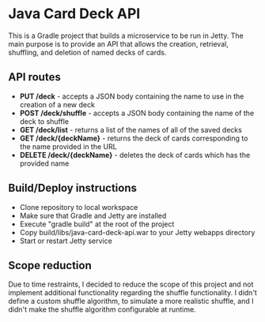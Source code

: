 # Java Card Deck API
This is a Gradle project that builds a microservice to be run in Jetty. The main purpose is to provide an API that allows the creation, retrieval, shuffling, and deletion of named decks of cards.

## API routes
* **PUT /deck** - accepts a JSON body containing the name to use in the creation of a new deck
* **POST /deck/shuffle** - accepts a JSON body containing the name of the deck to shuffle
* **GET /deck/list** - returns a list of the names of all of the saved decks
* **GET /deck/{deckName}** - returns the deck of cards corresponding to the name provided in the URL
* **DELETE /deck/{deckName}** - deletes the deck of cards which has the provided name

## Build/Deploy instructions
* Clone repository to local workspace
* Make sure that Gradle and Jetty are installed
* Execute "gradle build" at the root of the project
* Copy build/libs/java-card-deck-api.war to your Jetty webapps directory
* Start or restart Jetty service

## Scope reduction
Due to time restraints, I decided to reduce the scope of this project and not implement additional functionality regarding the shuffle functionality. I didn't define a custom shuffle algorithm, to simulate a more realistic shuffle, and I didn't make the shuffle algorithm configurable at runtime.
